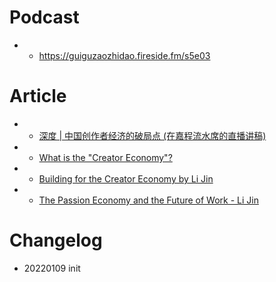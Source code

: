 

# Podcast
- * https://guiguzaozhidao.fireside.fm/s5e03

# Article
- * [深度 | 中国创作者经济的破局点 (在嘉程流水席的直播讲稿)](https://zhiy.cc/letter/1258)
- * [What is the "Creator Economy"?](https://influencermarketinghub.com/creator-economy/)
- * [Building for the Creator Economy by Li Jin](https://maven.com/li/creator-economy-course)
- * [The Passion Economy and the Future of Work - Li Jin](https://li-jin.co/2019/10/22/the-passion-economy-and-the-future-of-work/)



# Changelog
- 20220109 init

